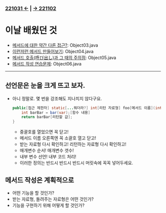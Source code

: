 ﻿### [221031 ←](/221011-221124_JAVA_BASICS/22-10/221031/) | [→ 221102](/221011-221124_JAVA_BASICS/22-11/221102/)

# 이날 배웠던 것

- [메서드에 대한 약간 다른 접근?](/221011-221124_JAVA_BASICS/22-11/221101/javastudy56/javastudy/src/javastudy/Object03.java): Object03.java
- [이런저런 메서드 만들어보기](/221011-221124_JAVA_BASICS/22-11/221101/javastudy56/javastudy/src/javastudy/Object04.java): Object04.java
- [메서드 호출(呼び出し)과 그 때의 주의점](/221011-221124_JAVA_BASICS/22-11/221101/javastudy56/javastudy/src/javastudy/Object05.java): Object05.java
- [메서드 작성 연습문제](/221011-221124_JAVA_BASICS/22-11/221101/javastudy56/javastudy/src/javastudy/Object06.java): Object06.java

---

## 선언문은 눈을 크게 뜨고 보자.

- 아니 정말로. 몇 번을 강조해도 지나치지 않다구요.

    ```java
    public[접근 제한자] static[...뭐더라?] int[리턴 자료형] foo[메서드 이름](int[매개변수 자료형] var[매개변수 이름]){
        int barBar = bar(var);[함수 내용]
        return barBar[리턴할 값];
    }
    ```
    
    - 중괄호를 열었으면 꼭 닫고!
    - 메서드 이름 오른쪽엔 꼭 소괄호 열고 닫고!
    - 받는 자료형 다시 확인하고! 리턴하는 자료형 다시 확인하고!
    - 매개변수 순서! 매개변수 갯수!
    - 내부 변수 선언! 내부 코드 처리!
    - 이러한 정의는 반드시 반드시 반드시 머릿속에 꼭꼭 넣어두세요.

## 메서드 작성은 계획적으로

- 어떤 기능을 할 것인가?
- 받는 자료형, 돌려주는 자료형은 어떤 것인가?
- 기능을 구현하기 위해 어떻게 할 것인가?
